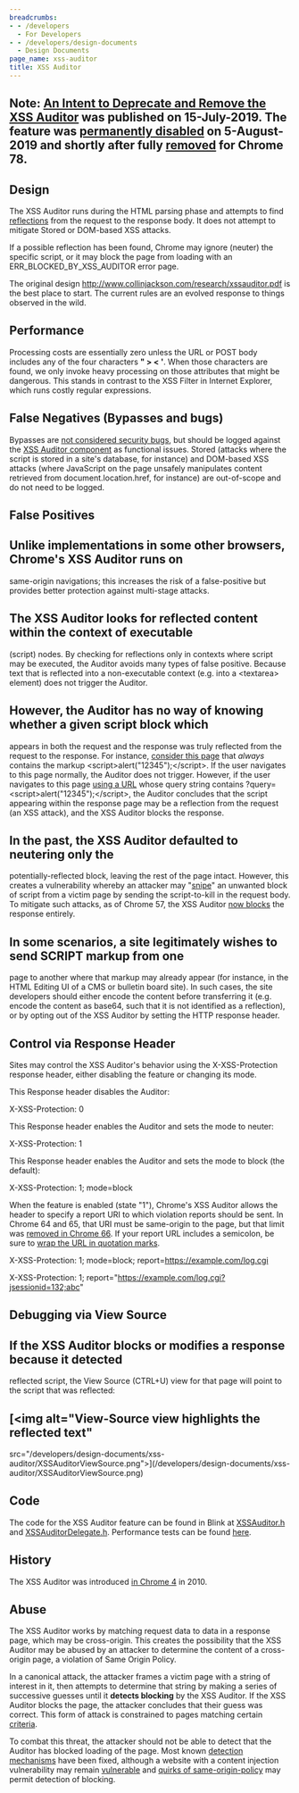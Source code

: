 ```yaml
---
breadcrumbs:
- - /developers
  - For Developers
- - /developers/design-documents
  - Design Documents
page_name: xss-auditor
title: XSS Auditor
---
```


## Note: [An Intent to Deprecate and Remove the XSS Auditor](https://groups.google.com/a/chromium.org/forum/#!msg/blink-dev/TuYw-EZhO9g/blGViehIAwAJ) was published on 15-July-2019. The feature was [permanently disabled](https://chromium.googlesource.com/chromium/src.git/+/73d3b625e731badaf9ad3b8f3e6cdf951387a589) on 5-August-2019 and shortly after fully [removed](https://bugs.chromium.org/p/chromium/issues/detail) for Chrome 78.

## Design

The XSS Auditor runs during the HTML parsing phase and attempts to find
[reflections](https://en.wikipedia.org/wiki/Cross-site_scripting#Reflected_(non-persistent))
from the request to the response body. It does not attempt to mitigate Stored or
DOM-based XSS attacks.

If a possible reflection has been found, Chrome may ignore (neuter) the specific
script, or it may block the page from loading with an ERR_BLOCKED_BY_XSS_AUDITOR
error page.

The original design <http://www.collinjackson.com/research/xssauditor.pdf> is
the best place to start. The current rules are an evolved response to things
observed in the wild.

## Performance

Processing costs are essentially zero unless the URL or POST body includes any
of the four characters **" &gt; &lt; '**. When those characters are found, we
only invoke heavy processing on those attributes that might be dangerous. This
stands in contrast to the XSS Filter in Internet Explorer, which runs costly
regular expressions.

## False Negatives (Bypasses and bugs)

Bypasses are [not considered security
bugs](https://chromium.googlesource.com/chromium/src/+/master/docs/security/faq.md#Are-XSS-filter-bypasses-considered-security-bugs),
but should be logged against the [XSS Auditor component](https://goo.gl/4xSVhV)
as functional issues. Stored (attacks where the script is stored in a site's
database, for instance) and DOM-based XSS attacks (where JavaScript on the page
unsafely manipulates content retrieved from document.location.href, for
instance) are out-of-scope and do not need to be logged.

## False Positives

## Unlike implementations in some other browsers, Chrome's XSS Auditor runs on
same-origin navigations; this increases the risk of a false-positive but
provides better protection against multi-stage attacks.

## The XSS Auditor looks for reflected content within the context of executable
(script) nodes. By checking for reflections only in contexts where script may be
executed, the Auditor avoids many types of false positive. Because text that is
reflected into a non-executable context (e.g. into a &lt;textarea&gt; element)
does not trigger the Auditor.

## However, the Auditor has no way of knowing whether a given script block which
appears in both the request and the response was truly reflected from the
request to the response. For instance, [consider this
page](http://webdbg.com/test/xss/alert12345.aspx) that *always* contains the
markup &lt;script&gt;alert("12345");&lt;/script&gt;. If the user navigates to
this page normally, the Auditor does not trigger. However, if the user navigates
to this page [using a URL](http://webdbg.com/test/xss/auditor.aspx) whose query
string contains ?query=&lt;script&gt;alert("12345");&lt;/script&gt;, the Auditor
concludes that the script appearing within the response page may be a reflection
from the request (an XSS attack), and the XSS Auditor blocks the response.

## In the past, the XSS Auditor defaulted to neutering only the
potentially-reflected block, leaving the rest of the page intact. However, this
creates a vulnerability whereby an attacker may
"[snipe](https://bugs.chromium.org/p/chromium/issues/detail)" an unwanted block
of script from a victim page by sending the script-to-kill in the request body.
To mitigate such attacks, as of Chrome 57, the XSS Auditor [now
blocks](https://www.chromestatus.com/features/5748927282282496) the response
entirely.

## In some scenarios, a site legitimately wishes to send SCRIPT markup from one
page to another where that markup may already appear (for instance, in the HTML
Editing UI of a CMS or bulletin board site). In such cases, the site developers
should either encode the content before transferring it (e.g. encode the content
as base64, such that it is not identified as a reflection), or by opting out of
the XSS Auditor by setting the HTTP response header.

## Control via Response Header

Sites may control the XSS Auditor's behavior using the X-XSS-Protection response
header, either disabling the feature or changing its mode.

This Response header disables the Auditor:

X-XSS-Protection: 0

This Response header enables the Auditor and sets the mode to neuter:

X-XSS-Protection: 1

This Response header enables the Auditor and sets the mode to block (the
default):

X-XSS-Protection: 1; mode=block

When the feature is enabled (state "1"), Chrome's XSS Auditor allows the header
to specify a report URI to which violation reports should be sent. In Chrome 64
and 65, that URI must be same-origin to the page, but that limit was [removed in
Chrome 66](https://crbug.com/811440). If your report URL includes a semicolon,
be sure to [wrap the URL in quotation marks](https://crbug.com/825557).

X-XSS-Protection: 1; mode=block; report=https://example.com/log.cgi

X-XSS-Protection: 1; report="https://example.com/log.cgi?jsessionid=132;abc"

## Debugging via View Source

## If the XSS Auditor blocks or modifies a response because it detected
reflected script, the View Source (CTRL+U) view for that page will point to the
script that was reflected:

## [<img alt="View-Source view highlights the reflected text"
src="/developers/design-documents/xss-auditor/XSSAuditorViewSource.png">](/developers/design-documents/xss-auditor/XSSAuditorViewSource.png)

## Code

The code for the XSS Auditor feature can be found in Blink at
[XSSAuditor.h](https://cs.chromium.org/chromium/src/third_party/blink/renderer/core/html/parser/xss_auditor.h)
and
[XSSAuditorDelegate.h](https://cs.chromium.org/chromium/src/third_party/blink/renderer/core/html/parser/xss_auditor_delegate.h).
Performance tests can be found
[here](https://cs.chromium.org/chromium/src/third_party/blink/perf_tests/xss_auditor/).

## History

The XSS Auditor was introduced [in Chrome
4](https://blog.chromium.org/2010/01/security-in-depth-new-security-features.html)
in 2010.

## Abuse

The XSS Auditor works by matching request data to data in a response page, which
may be cross-origin. This creates the possibility that the XSS Auditor may be
abused by an attacker to determine the content of a cross-origin page, a
violation of Same Origin Policy.

In a canonical attack, the attacker frames a victim page with a string of
interest in it, then attempts to determine that string by making a series of
successive guesses until it **detects blocking** by the XSS Auditor. If the XSS
Auditor blocks the page, the attacker concludes that their guess was correct.
This form of attack is constrained to pages matching certain
[criteria](https://bugs.chromium.org/p/chromium/issues/detail).

To combat this threat, the attacker should not be able to detect that the
Auditor has blocked loading of the page. Most known
[detection](https://crbug.com/176137) [mechanisms](https://crbug.com/396544)
have been fixed, although a website with a content injection vulnerability may
remain [vulnerable](https://crbug.com/396544#c14) and [quirks of
same-origin-policy](http://blog.portswigger.net/2015/08/abusing-chromes-xss-auditor-to-steal.html)
may permit detection of blocking.